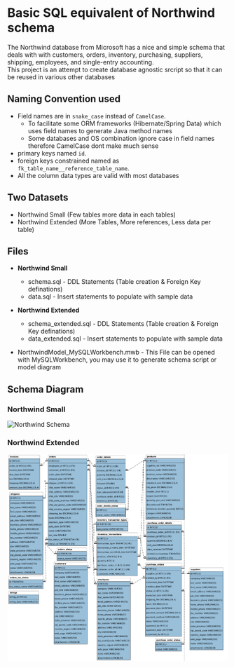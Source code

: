 # Basic SQL equivalent of Northwind schema 
The Northwind database from Microsoft has a nice and simple schema that deals with 
with customers, orders, inventory, purchasing, suppliers, shipping, employees, and single-entry accounting.
<br/>
This project is an attempt to create database agnostic srcript so that it can be reused in various other databases

## Naming Convention used 
* Field names are in `snake_case` instead of `CamelCase`. 
    * To facilitate some ORM frameworks (Hibernate/Spring Data) which uses field names to generate Java method names
    * Some databases and OS combination ignore case in field names therefore CamelCase dont make much sense
* primary keys named `id`.
* foreign keys constrained named as `fk_table_name__reference_table_name`.
* All the column data types are valid with most databases

## Two Datasets
* Northwind Small    (Few tables more data in each tables)
* Northwind Extended (More Tables, More references, Less data per table)


## Files
* **Northwind Small**
    * schema.sql - DDL Statements (Table creation & Foreign Key definations)
    * data.sql   - Insert statements to populate with sample data

* **Northwind Extended**
    * schema_extended.sql - DDL Statements (Table creation & Foreign Key definations)
    * data_extended.sql   - Insert statements to populate with sample data


* NorthwindModel_MySQLWorkbench.mwb - This File can be opened with MySQLWorkbench, you may use it to generate schema script or 
model diagram

## Schema Diagram
### Northwind Small
![Northwind Schema](/NorthwindModel_Small_.png?raw=true)

### Northwind Extended
![Northwind Schema](/NorthwindModel_Extended.png?raw=true)
